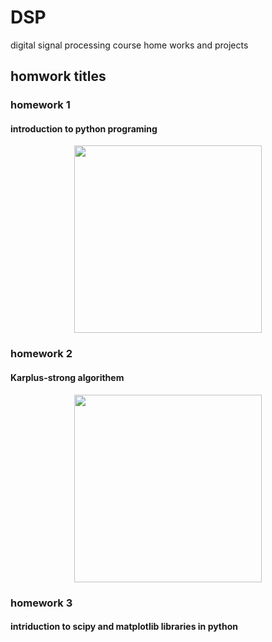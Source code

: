 # DSP
digital signal processing course home works and projects 

## homwork titles


### homework 1
#### introduction to python programing
<p align="center">
<image align="center" src = "images/pythonlogo.jpg" width="300">
</p>
 

### homework 2
#### Karplus-strong algorithem
   
<p align="center">
<image align="center" src = "images/Karplus-strong algorithem.png" width="300">
</p>
 
### homework 3
#### intriduction to scipy and matplotlib libraries in python

